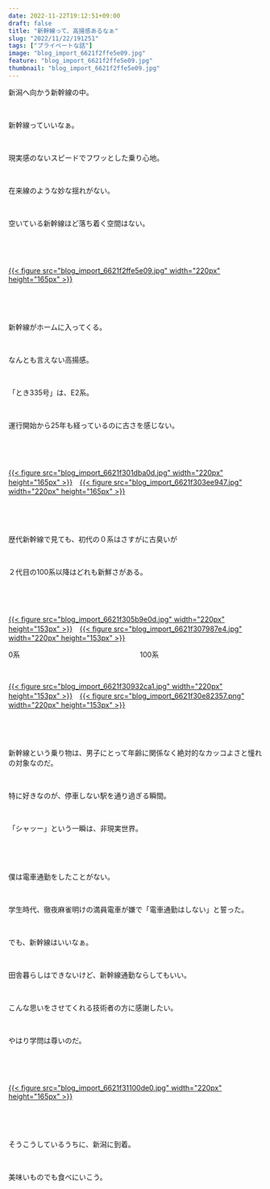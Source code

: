 ```yaml
---
date: 2022-11-22T19:12:51+09:00
draft: false
title: "新幹線って、高揚感あるなぁ"
slug: "2022/11/22/191251"
tags: ["プライベートな話"]
image: "blog_import_6621f2ffe5e09.jpg"
feature: "blog_import_6621f2ffe5e09.jpg"
thumbnail: "blog_import_6621f2ffe5e09.jpg"
---
```

<p>新潟へ向かう新幹線の中。</p><p> </p><p>新幹線っていいなぁ。</p><p> </p><p>現実感のないスピードでフワッとした乗り心地。</p><p> </p><p>在来線のような妙な揺れがない。</p><p> </p><p>空いている新幹線ほど落ち着く空間はない。</p><p> </p><p> </p><p><a href="blog_import_6621f2ffe5e09.jpg">{{< figure src="blog_import_6621f2ffe5e09.jpg" width="220px" height="165px" >}}</a></p><p> </p><p> </p><p>新幹線がホームに入ってくる。</p><p> </p><p>なんとも言えない高揚感。</p><p> </p><p>「とき335号」は、E2系。</p><p> </p><p>運行開始から25年も経っているのに古さを感じない。</p><p> </p><p> </p><p><a href="blog_import_6621f301dba0d.jpg">{{< figure src="blog_import_6621f301dba0d.jpg" width="220px" height="165px" >}}</a>　<a href="blog_import_6621f303ee947.jpg">{{< figure src="blog_import_6621f303ee947.jpg" width="220px" height="165px" >}}</a></p><p> </p><p> </p><p>歴代新幹線で見ても、初代の０系はさすがに古臭いが</p><p> </p><p>２代目の100系以降はどれも新鮮さがある。</p><p> </p><p> </p><p><a href="blog_import_6621f305b9e0d.jpg">{{< figure src="blog_import_6621f305b9e0d.jpg" width="220px" height="153px" >}}</a>　<a href="blog_import_6621f307987e4.jpg">{{< figure src="blog_import_6621f307987e4.jpg" width="220px" height="153px" >}}</a></p><p>0系　　　　　　　　　　　　　　　　　100系</p><p> </p><p><a href="blog_import_6621f30932ca1.jpg">{{< figure src="blog_import_6621f30932ca1.jpg" width="220px" height="153px" >}}</a>　<a href="blog_import_6621f30e82357.png">{{< figure src="blog_import_6621f30e82357.png" width="220px" height="153px" >}}</a></p><p> </p><p> </p><p>新幹線という乗り物は、男子にとって年齢に関係なく絶対的なカッコよさと憧れの対象なのだ。</p><p> </p><p>特に好きなのが、停車しない駅を通り過ぎる瞬間。</p><p> </p><p>「シャッー」という一瞬は、非現実世界。</p><p> </p><p> </p><p>僕は電車通勤をしたことがない。</p><p> </p><p>学生時代、徹夜麻雀明けの満員電車が嫌で「電車通勤はしない」と誓った。</p><p> </p><p>でも、新幹線はいいなぁ。</p><p> </p><p>田舎暮らしはできないけど、新幹線通勤ならしてもいい。</p><p> </p><p>こんな思いをさせてくれる技術者の方に感謝したい。</p><p> </p><p>やはり学問は尊いのだ。</p><p> </p><p> </p><p><a href="blog_import_6621f31100de0.jpg">{{< figure src="blog_import_6621f31100de0.jpg" width="220px" height="165px" >}}</a></p><p> </p><p> </p><p>そうこうしているうちに、新潟に到着。</p><p> </p><p>美味いものでも食べにいこう。</p><p> </p><p> </p>

